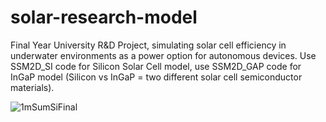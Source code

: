 # solar-research-model
Final Year University R&amp;D Project, simulating solar cell efficiency in underwater environments as a power option for autonomous devices.
Use SSM2D_SI code for Silicon Solar Cell model, use SSM2D_GAP code for InGaP model (Silicon vs InGaP = two different solar cell semiconductor materials). 

![1mSumSiFinal](https://github.com/user-attachments/assets/5da3e008-8eae-402c-9e76-16b1efeba78b)

